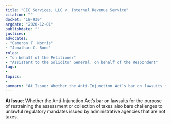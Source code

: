 ```yaml
---
title: "CIC Services, LLC v. Internal Revenue Service"
citation: ""
docket: "19-930"
argdate: "2020-12-01"
publishdate: ""
justices:
advocates:
- "Cameron T. Norris"
- "Jonathan C. Bond"
roles:
- "on behalf of the Petitioner"
- "Assistant to the Solicitor General, on behalf of the Respondent"
tags:
- 
topics:
- 
summary: "At Issue: Whether the Anti-Injunction Act’s bar on lawsuits for the purpose of restraining the assessment or collection of taxes also bars challenges to unlawful regulatory mandates issued by administrative agencies that are not taxes."
---
```

**At Issue**: Whether the Anti-Injunction Act’s bar on lawsuits for the purpose of restraining the assessment or collection of taxes also bars challenges to unlawful regulatory mandates issued by administrative agencies that are not taxes.